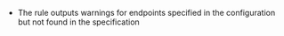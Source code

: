 - The rule outputs warnings for endpoints specified in the configuration but not found in the specification 